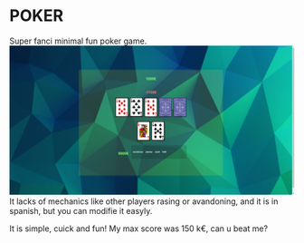 # POKER

Super fanci minimal fun poker game.
![gameplay](foto1.png)
It lacks of mechanics like other players rasing or avandoning, and it is in spanish, but you can modifie it easyly.

It is simple, cuick and fun! My max score was 150 k€, can u beat me?
